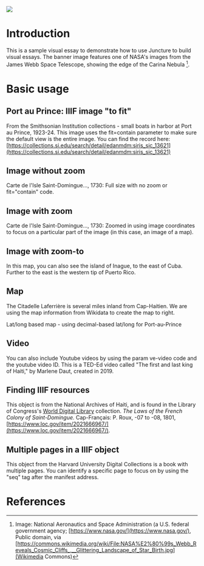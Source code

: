 <a href="https://juncture-digital.org"><img src="https://juncture-digital.org/images/ve-button.png"></a>

<param ve-config 
       title="DH Lab Fall 2022 Workshop"
       author="Ann Hanlon"
       banner="https://upload.wikimedia.org/wikipedia/commons/4/44/NASA%E2%80%99s_Webb_Reveals_Cosmic_Cliffs%2C_Glittering_Landscape_of_Star_Birth.jpg"
       layout="vertical">

<!-- Entities discussed throughout the essay are typically defined before the essay text and
     are thus available in all text.  Entity identifiers (QIDs) can be found in either
     Wikipedia or Wikidata (https://www.wikidata.org)> -->
<param ve-entity eid="Q206194"> <!-- Citadelle Laferrière -->


# Introduction

This is a sample visual essay to demonstrate how to use Juncture to build visual essays. The banner image features one of NASA's images from the James Webb Space Telescope, showing the edge of the Carina Nebula [^1]. 
<param ve-image 
       manifest="https://collections.lib.uwm.edu//digital/iiif-info/agsnorth/2574/manifest.json">

# Basic usage
       
## Port au Prince: IIIF image "to fit"

From the Smithsonian Institution collections - small boats in harbor at Port au Prince, 1923-24. This image uses the fit=contain parameter to make sure the default view is the entire image. You can find the record here: [https://collections.si.edu/search/detail/edanmdm:siris_sic_13621](https://collections.si.edu/search/detail/edanmdm:siris_sic_13621)
<param ve-image fit="contain"
       manifest="https://ids.si.edu/ids/manifest/SIA-SIA2010-0721">

## Image without zoom

Carte de l'Isle Saint-Domingue..., 1730: Full size with no zoom or fit="contain" code.
<param ve-image  
       manifest="https://collections.lib.uwm.edu//digital/iiif-info/agdm/1435/manifest.json">
       
## Image with zoom
Carte de l'Isle Saint-Domingue..., 1730: Zoomed in using image coordinates to focus on a particular part of the image (in this case, an image of a map).
<param ve-image region="2135,1939,706,586"
       manifest="https://collections.lib.uwm.edu//digital/iiif-info/agdm/1435/manifest.json">
       
## Image with zoom-to
In this map, you can also see the island of <span data-click-image-zoomto="1496,1258,847,703">Inague</span>, to the east of Cuba. Further to the east is the western tip of <span data-click-image-zoomto="3145,1878,2107,1750">Puerto Rico</span>. 
<param ve-image  
       manifest="https://collections.lib.uwm.edu//digital/iiif-info/agdm/1435/manifest.json">

## Map

The Citadelle Laferrière is several miles inland from Cap-Haitien. We are using the map information from Wikidata to create the map to right.
<param ve-map center="Q206194" zoom="11">

Lat/long based map - using decimal-based lat/long for Port-au-Prince
<param ve-map center="18.5425, -72.338611" zoom="10">


## Video

You can also include Youtube videos by using the param ve-video code and the youtube video ID. This is a TED-Ed video called "The first and last king of Haiti," by Marlene Daut, created in 2019.
<param ve-video id="q7lfSjjMNU8" title="The first and last kind of Haiti">

## Finding IIIF resources

This object is from the National Archives of Haiti, and is found in the Library of Congress's [World Digital Library](https://www.loc.gov/collections/world-digital-library/about-this-collection/) collection. *The Laws of the French Colony of Saint-Domingue.* Cap-Français: P. Roux, -07 to -08, 1801, [https://www.loc.gov/item/2021666967/](https://www.loc.gov/item/2021666967/).
<param ve-image 
       manifest="https://www.loc.gov/item/2021666967/manifest.json">
       
## Multiple pages in a IIIF object

This object from the Harvard University Digital Collections is a book with multiple pages. You can identify a specific page to focus on by using the "seq" tag after the manifest address. 
<param ve-image 
       manifest="https://iiif.lib.harvard.edu/manifests/drs:492788288" seq="5">
       
       
# References

[^1]: Image: National Aeronautics and Space Administration  (a U.S. federal government agency; [https://www.nasa.gov/](https://www.nasa.gov/), Public domain, via [https://commons.wikimedia.org/wiki/File:NASA%E2%80%99s_Webb_Reveals_Cosmic_Cliffs_,__Glittering_Landscape_of_Star_Birth.jpg](Wikimedia Commons)
